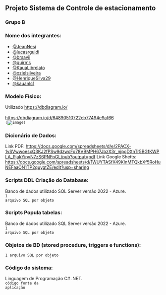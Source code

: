 ## Projeto Sistema de Controle de estacionamento

### Grupo B

### Nome dos integrantes:
- [@JeanNesi](https://github.com/JeanNesi)
- [@lucasrguidi](https://github.com/lucasrguidi)
- [@brsavii](https://github.com/brsavii)
- [@guirms](https://github.com/guirms)
- [@KauaLibrelato](https://github.com/KauaLibrelato)
- [@ozielsilveira](https://github.com/ozielsilveira)
- [@HenriqueSilva29](https://github.com/HenriqueSilva29)
- [@kauanlc1](https://github.com/kauanlc1)

### Modelo Físico:
Utilizado https://dbdiagram.io/<br>
<br>https://dbdiagram.io/d/64890510722eb77494e9af66</br>
<code>(![image](https://github.com/JeanNesi/controleDeEstacionamento/assets/98506943/f81f953f-7b71-4121-846f-6c121f6387e5))</code>


### Dicionário de Dados:
Link PDF: https://docs.google.com/spreadsheets/d/e/2PACX-1vSVwwoesxQ3KJ2fPSw9dzwcFo78VBMPH67JbzX3r_njpgDXnTr5BGfKWPLA_PjakYipvN7zS6PNFpGL/pub?output=pdf
Link Google Shetts: https://docs.google.com/spreadsheets/d/1WUYTASfX49KInMTQkbXf5RoHuNEFaaON1TP2quygtZE/edit?usp=sharing

### Scripts DDL Criação do Database:
Banco de dados utilizado SQL Server versão 2022 - Azure.<br>
<code>1 arquivo SQL por objeto</code>

### Scripts Popula tabelas:
Banco de dados utilizado SQL Server versão 2022 - Azure.<br>
<code>1 arquivo SQL por objeto</code>

### Objetos de BD (stored procedure, triggers e functions):
<code>1 arquivo SQL por objeto</code>
  
### Código do sistema:
Linguagem de Programação C# .NET.<br>
<code>código fonte da aplicação</code>
